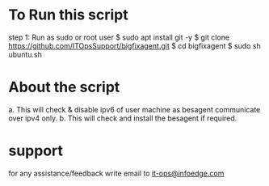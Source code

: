 # To Run this script 
step 1: Run as sudo or root user
$ sudo apt install git -y
$ git clone https://github.com/ITOpsSupport/bigfixagent.git
$ cd bigfixagent
$ sudo sh ubuntu.sh

# About the script
a. This will check &  disable ipv6 of user machine as besagent communicate over ipv4 only. 
b. This will check and install the besagent if required.

# support 
for any assistance/feedback  write email to it-ops@infoedge.com
